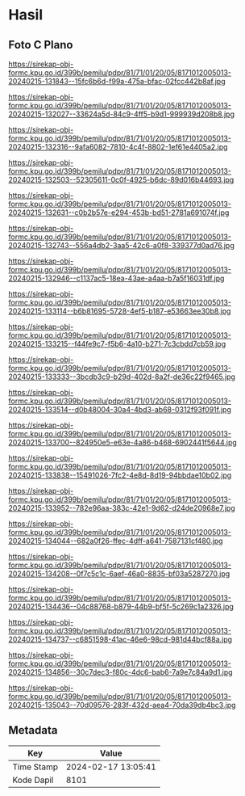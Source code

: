 # Hasil

## Foto C Plano

https://sirekap-obj-formc.kpu.go.id/399b/pemilu/pdpr/81/71/01/20/05/8171012005013-20240215-131843--15fc6b6d-f99a-475a-bfac-02fcc442b8af.jpg

https://sirekap-obj-formc.kpu.go.id/399b/pemilu/pdpr/81/71/01/20/05/8171012005013-20240215-132027--33624a5d-84c9-4ff5-b9d1-999939d208b8.jpg

https://sirekap-obj-formc.kpu.go.id/399b/pemilu/pdpr/81/71/01/20/05/8171012005013-20240215-132316--9afa6082-7810-4c4f-8802-1ef61e4405a2.jpg

https://sirekap-obj-formc.kpu.go.id/399b/pemilu/pdpr/81/71/01/20/05/8171012005013-20240215-132503--52305611-0c0f-4925-b6dc-89d016b44693.jpg

https://sirekap-obj-formc.kpu.go.id/399b/pemilu/pdpr/81/71/01/20/05/8171012005013-20240215-132631--c0b2b57e-e294-453b-bd51-2781a691074f.jpg

https://sirekap-obj-formc.kpu.go.id/399b/pemilu/pdpr/81/71/01/20/05/8171012005013-20240215-132743--556a4db2-3aa5-42c6-a0f8-339377d0ad76.jpg

https://sirekap-obj-formc.kpu.go.id/399b/pemilu/pdpr/81/71/01/20/05/8171012005013-20240215-132946--c1137ac5-18ea-43ae-a4aa-b7a5f16031df.jpg

https://sirekap-obj-formc.kpu.go.id/399b/pemilu/pdpr/81/71/01/20/05/8171012005013-20240215-133114--b6b81695-5728-4ef5-b187-e53663ee30b8.jpg

https://sirekap-obj-formc.kpu.go.id/399b/pemilu/pdpr/81/71/01/20/05/8171012005013-20240215-133215--f44fe9c7-f5b6-4a10-b271-7c3cbdd7cb59.jpg

https://sirekap-obj-formc.kpu.go.id/399b/pemilu/pdpr/81/71/01/20/05/8171012005013-20240215-133333--3bcdb3c9-b29d-402d-8a2f-de36c22f9465.jpg

https://sirekap-obj-formc.kpu.go.id/399b/pemilu/pdpr/81/71/01/20/05/8171012005013-20240215-133514--d0b48004-30a4-4bd3-ab68-0312f93f091f.jpg

https://sirekap-obj-formc.kpu.go.id/399b/pemilu/pdpr/81/71/01/20/05/8171012005013-20240215-133700--824950e5-e63e-4a86-b468-6902441f5644.jpg

https://sirekap-obj-formc.kpu.go.id/399b/pemilu/pdpr/81/71/01/20/05/8171012005013-20240215-133838--15491026-7fc2-4e8d-8d19-94bbdae10b02.jpg

https://sirekap-obj-formc.kpu.go.id/399b/pemilu/pdpr/81/71/01/20/05/8171012005013-20240215-133952--782e96aa-383c-42e1-9d62-d24de20968e7.jpg

https://sirekap-obj-formc.kpu.go.id/399b/pemilu/pdpr/81/71/01/20/05/8171012005013-20240215-134044--682a0f26-ffec-4dff-a641-7587131cf480.jpg

https://sirekap-obj-formc.kpu.go.id/399b/pemilu/pdpr/81/71/01/20/05/8171012005013-20240215-134208--0f7c5c1c-6aef-46a0-8835-bf03a5287270.jpg

https://sirekap-obj-formc.kpu.go.id/399b/pemilu/pdpr/81/71/01/20/05/8171012005013-20240215-134436--04c88768-b879-44b9-bf5f-5c269c1a2326.jpg

https://sirekap-obj-formc.kpu.go.id/399b/pemilu/pdpr/81/71/01/20/05/8171012005013-20240215-134737--c6851598-41ac-46e6-98cd-981d44bcf88a.jpg

https://sirekap-obj-formc.kpu.go.id/399b/pemilu/pdpr/81/71/01/20/05/8171012005013-20240215-134856--30c7dec3-f80c-4dc6-bab6-7a9e7c84a9d1.jpg

https://sirekap-obj-formc.kpu.go.id/399b/pemilu/pdpr/81/71/01/20/05/8171012005013-20240215-135043--70d09576-283f-432d-aea4-70da39db4bc3.jpg


## Metadata

| Key        | Value               |
| ---------- | ------------------- |
| Time Stamp | 2024-02-17 13:05:41 |
| Kode Dapil | 8101                |



